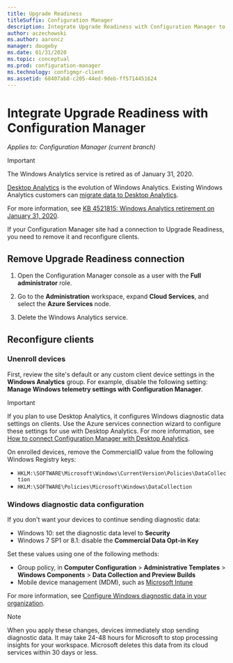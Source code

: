```yaml
---
title: Upgrade Readiness
titleSuffix: Configuration Manager
description: Integrate Upgrade Readiness with Configuration Manager to access Windows 10 upgrade compatibility data and target devices for upgrade or remediation.
author: aczechowski
ms.author: aaroncz
manager: dougeby
ms.date: 01/31/2020
ms.topic: conceptual
ms.prod: configuration-manager
ms.technology: configmgr-client
ms.assetid: 68407ab8-c205-44ed-9deb-ff5714451624
---
```


# Integrate Upgrade Readiness with Configuration Manager

*Applies to: Configuration Manager (current branch)*

> [!Important]  
> The Windows Analytics service is retired as of January 31, 2020.
>
> [Desktop Analytics](/sccm/desktop-analytics/overview) is the evolution of Windows Analytics. Existing Windows Analytics customers can [migrate data to Desktop Analytics](/sccm/desktop-analytics/faq#existing-windows-analytics-customers).
>
> For more information, see [KB 4521815: Windows Analytics retirement on January 31, 2020](https://support.microsoft.com/help/4521815/windows-analytics-retirement).

If your Configuration Manager site had a connection to Upgrade Readiness, you need to remove it and reconfigure clients.

## <a name="bkmk_remove"></a> Remove Upgrade Readiness connection

1. Open the Configuration Manager console as a user with the **Full administrator** role.

1. Go to the **Administration** workspace, expand **Cloud Services**, and select the **Azure Services** node.

1. Delete the Windows Analytics service.

## Reconfigure clients

### Unenroll devices

First, review the site's default or any custom client device settings in the **Windows Analytics** group. For example, disable the following setting: **Manage Windows telemetry settings with Configuration Manager**.

> [!IMPORTANT]
> If you plan to use Desktop Analytics, it configures Windows diagnostic data settings on clients. Use the Azure services connection wizard to configure these settings for use with Desktop Analytics. For more information, see [How to connect Configuration Manager with Desktop Analytics](/configmgr/desktop-analytics/connect-configmgr).

On enrolled devices, remove the CommercialID value from the following Windows Registry keys:

- `HKLM:\SOFTWARE\Microsoft\Windows\CurrentVersion\Policies\DataCollection`
- `HKLM:\SOFTWARE\Policies\Microsoft\Windows\DataCollection`

### Windows diagnostic data configuration

If you don't want your devices to continue sending diagnostic data:

- Windows 10: set the diagnostic data level to **Security**
- Windows 7 SP1 or 8.1: disable the **Commercial Data Opt-in Key**

Set these values using one of the following methods:

- Group policy, in **Computer Configuration** > **Administrative Templates** > **Windows Components** > **Data Collection and Preview Builds**
- Mobile device management (MDM), such as [Microsoft Intune](https://docs.microsoft.com/intune/device-restrictions-windows-10#reporting-and-telemetry)

For more information, see [Configure Windows diagnostic data in your organization](https://docs.microsoft.com/windows/privacy/configure-windows-diagnostic-data-in-your-organization).

> [!NOTE]  
> When you apply these changes, devices immediately stop sending diagnostic data. It may take 24-48 hours for Microsoft to stop processing insights for your workspace. Microsoft deletes this data from its cloud services within 30 days or less.

<!--
Upgrade Readiness is a part of [Windows Analytics](https://docs.microsoft.com/windows/deployment/upgrade/manage-windows-upgrades-with-upgrade-readiness). It allows you to assess and analyze the readiness of devices in your environment for an upgrade to Windows 10. Integrate Upgrade Readiness with Configuration Manager to access client upgrade compatibility data in the Configuration Manager console. Then use this data to create collections, and target devices for upgrade or remediation.



## Configure clients

Upgrade Readiness relies on Windows Analytics data. In order for Upgrade Readiness to receive sufficient data, configure the following prerequisites:

- Configure all clients with a *commercial ID key*  

- Configure Windows 10 clients for Windows Analytics to report at least basic level data  

- For clients running Windows 7 or 8.1:  

    - Install the updates as described in [Get started with Upgrade Readiness](https://docs.microsoft.com/windows/deployment/upgrade/upgrade-readiness-get-started)  

    - Enable Windows Analytics client settings  

Configure these settings using Configuration Manager client settings. For more information, see [Use Windows Analytics](/sccm/core/clients/manage/monitor-windows-analytics).

> [!NOTE]  
> Deploying the correct prerequisite updates and configuring client settings should be sufficient in most environments. If you encounter issues with Upgrade Readiness not receiving data from devices in your environment, then some of these issues may be addressed by using the [Upgrade Readiness deployment script](https://docs.microsoft.com/windows/deployment/upgrade/upgrade-readiness-deployment-script). 



## Connect Configuration Manager to Upgrade Readiness

Use the [Azure services wizard](/sccm/core/servers/deploy/configure/azure-services-wizard) to simplify the process of configuring Azure services you use with Configuration Manager. To connect Configuration Manager with Upgrade Readiness, create an Azure Active Directory (Azure AD) app registration of type *Web app / API* in the [Azure portal](https://portal.azure.com). For more information about how to create an app registration, see [Register your application with your Azure AD tenant](/azure/active-directory/active-directory-app-registration). 

In the Azure portal, give following permissions to your newly registered web app:
- *Reader* permissions to the resource group that contains the Log Analytics workspace with your Upgrade Readiness data
- *Contributor* permissions to the Log Analytics workspace that hosts your Upgrade Readiness data

The Azure services wizard uses this app registration to allow Configuration Manager to communicate securely with Azure AD and connect your infrastructure to your Upgrade Readiness data.

> [!IMPORTANT]  
> Grant permissions to the app itself, not to an Azure AD user identity. It's the registered app that accesses the data on behalf of your Configuration Manager infrastructure. To grant the permissions, search for the name of the app registration in the **Add users** area when assigning the permission. 
> 
> This process is the same as when providing Configuration Manager with permissions to Log Analytics. These steps must be completed before the app registration is imported into Configuration Manager with the *Azure services wizard*.
> 
> For more information, see [Connect Configuration Manager to Log Analytics](https://docs.microsoft.com/azure/log-analytics/log-analytics-sccm).


### Use the Azure Wizard to create the connection

Follow the instructions in [Configure Azure services](/sccm/core/servers/deploy/configure/azure-services-wizard) to create a connection to Upgrade Readiness by importing the web app registration you created above. 

If the web app import was successful and the correct permissions are assigned in the Azure portal, the *Configuration* page pre-populates the following values:   
-  Azure subscriptions  
-  Azure resource group  
-  Windows Analytics workspace  

More than one resource group or workspace is available in the following circumstances: 
- If the registered Azure AD web app has *Contributor* permissions on more than one resource group   
- If the selected resource group has more than one Log Analytics workspace  



## View and use Upgrade Readiness information in Configuration Manager

After you've integrated Upgrade Readiness with Configuration Manager, you can view the analysis of your clients' upgrade readiness.

1. In the Configuration Manager console, go to the **Monitoring** workspace, and select the **Upgrade Readiness** node.  

2. Review the data. For example:  
    - The upgrade readiness state  
    - The percent of Windows devices that are reporting data  

3. Filter the dashboard to view data for devices in specific collections.  

4. View the devices in a particular readiness state, and then create a dynamic collection for those devices. Then use that collection to upgrade those devices, or take action to remediate devices that are in a blocked state.  

> [!Note]  
> The site synchronizes data with Upgrade Readiness once a week. To manually trigger synchronization:
> 1. In the Configuration Manager console, go to the **Administration** workspace, expand **Cloud Services**, and select the **Azure Services** node.  
> 2. Select the Upgrade Readiness connection from the list.  
> 3. In the ribbon, select the option to synchronize.  



## Next steps

- [Upgrade Windows to the latest version](/sccm/osd/deploy-use/upgrade-windows-to-the-latest-version)  
- [Create a task sequence to upgrade an OS](/sccm/osd/deploy-use/create-a-task-sequence-to-upgrade-an-operating-system)  
- [Create phased deployments](/sccm/osd/deploy-use/create-phased-deployment-for-task-sequence)  
